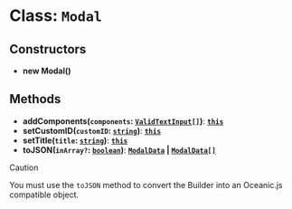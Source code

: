 # Class: `Modal`

## Constructors

- **new Modal()**

## Methods

- **addComponents(`components`: [`ValidTextInput[]`][ValidTextInputURL])**: **[`this`][ThisURL]**
- **setCustomID(`customID`: [`string`][StringURL])**: **[`this`][ThisURL]**
- **setTitle(`title`: [`string`][StringURL])**: **[`this`][ThisURL]**
- **toJSON(`inArray?`: [`boolean`][BooleanURL])**: **[`ModalData`][ModalDataURL] | [`ModalData[]`][ModalDataURL]**

> [!CAUTION]
> You must use the `toJSON` method to convert the Builder into an Oceanic.js compatible object.

[BooleanURL]: https://developer.mozilla.org/en-US/docs/Web/JavaScript/Reference/Global_Objects/Boolean
[ModalDataURL]: https://docs.oceanic.ws/dev/interfaces/Types_Interactions.ModalData.html
[StringURL]: https://developer.mozilla.org/en-US/docs/Web/JavaScript/Reference/Global_Objects/String
[ThisURL]: https://developer.mozilla.org/en-US/docs/Web/JavaScript/Reference/Operators/this
[ValidTextInputURL]: https://github.com/FancyStudioTeam/OceanicBuilders/blob/main/src/types.ts#L40
